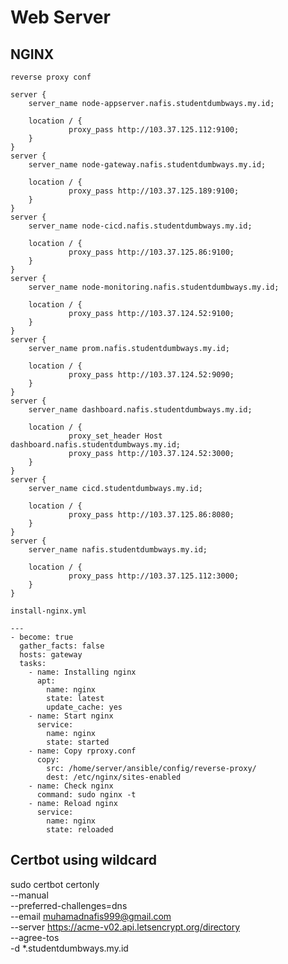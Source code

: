 # Web Server


## NGINX 

`reverse proxy conf`

```
server { 
    server_name node-appserver.nafis.studentdumbways.my.id; 
    
    location / { 
             proxy_pass http://103.37.125.112:9100;
    }
}
server { 
    server_name node-gateway.nafis.studentdumbways.my.id; 
    
    location / { 
             proxy_pass http://103.37.125.189:9100;
    }
}
server { 
    server_name node-cicd.nafis.studentdumbways.my.id; 
    
    location / { 
             proxy_pass http://103.37.125.86:9100;
    }
}
server { 
    server_name node-monitoring.nafis.studentdumbways.my.id; 
    
    location / { 
             proxy_pass http://103.37.124.52:9100;
    }
}
server { 
    server_name prom.nafis.studentdumbways.my.id; 
    
    location / { 
             proxy_pass http://103.37.124.52:9090;
    }
}
server { 
    server_name dashboard.nafis.studentdumbways.my.id; 
    
    location / { 
             proxy_set_header Host dashboard.nafis.studentdumbways.my.id;
             proxy_pass http://103.37.124.52:3000;
    }
}
server { 
    server_name cicd.studentdumbways.my.id; 
    
    location / { 
             proxy_pass http://103.37.125.86:8080;
    }
}
server { 
    server_name nafis.studentdumbways.my.id; 
    
    location / { 
             proxy_pass http://103.37.125.112:3000;
    }
}

```

`install-nginx.yml`

```
---
- become: true
  gather_facts: false
  hosts: gateway
  tasks:
    - name: Installing nginx
      apt:
        name: nginx
        state: latest
        update_cache: yes
    - name: Start nginx
      service:
        name: nginx
        state: started
    - name: Copy rproxy.conf
      copy:
        src: /home/server/ansible/config/reverse-proxy/
        dest: /etc/nginx/sites-enabled
    - name: Check nginx
      command: sudo nginx -t
    - name: Reload nginx
      service:
        name: nginx
        state: reloaded
```

## Certbot using wildcard

sudo certbot certonly \
--manual \
--preferred-challenges=dns \
--email muhamadnafis999@gmail.com \
--server https://acme-v02.api.letsencrypt.org/directory \
--agree-tos \
-d *.studentdumbways.my.id



